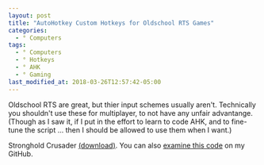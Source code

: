 ```yaml
---
layout: post
title: "AutoHotkey Custom Hotkeys for Oldschool RTS Games"
categories:
  - ° Computers
tags:
  - ° Computers
  - ° Hotkeys
  - ° AHK
  - ° Gaming
last_modified_at: 2018-03-26T12:57:42-05:00
---
```


Oldschool RTS are great, but thier input schemes usually aren't. Technically you shouldn't use these for multiplayer, to not have any unfair advantange. (Though as I saw it, if I put in the effort to learn to code AHK, and to fine-tune the script ... then I should be allowed to use them when I want.)

Stronghold Crusader <a href="{{ site.baseurl }}/downloads/Crusader.ahk">(download)</a>. You can also <a href="{{ site.github.repo }}/blob/master/downloads/Crusader.ahk">examine this code</a> on my GitHub.
